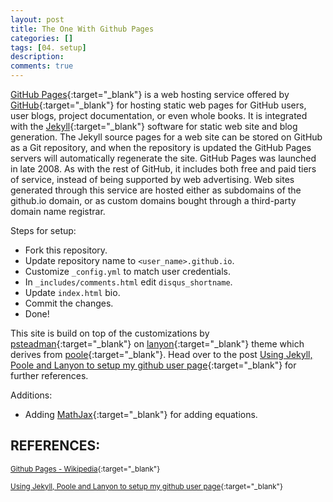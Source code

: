 ```yaml
---
layout: post
title: The One With Github Pages
categories: []
tags: [04. setup]
description:
comments: true
---
```


[GitHub Pages](https://pages.github.com/){:target="_blank"} is a web hosting service offered by [GitHub](https://github.com/){:target="_blank"} for hosting static web pages for GitHub users, user blogs, project documentation, or even whole books.
It is integrated with the [Jekyll](https://jekyllrb.com/){:target="_blank"} software for static web site and blog generation. The Jekyll source pages for a web site can be stored on GitHub as a Git repository, and when the repository is updated the GitHub Pages servers will automatically regenerate the site.
GitHub Pages was launched in late 2008. As with the rest of GitHub, it includes both free and paid tiers of service, instead of being supported by web advertising. Web sites generated through this service are hosted either as subdomains of the github.io domain, or as custom domains bought through a third-party domain name registrar.

Steps for setup:
* Fork this repository.
* Update repository name to `<user_name>.github.io`.
* Customize `_config.yml` to match user credentials.
* In `_includes/comments.html` edit `disqus_shortname`.
* Update `index.html` bio.
* Commit the changes.
* Done!

This site is build on top of the customizations by [psteadman](https://github.com/psteadman){:target="_blank"} on [lanyon](https://github.com/poole/lanyon){:target="_blank"} theme which derives from [poole](https://github.com/poole){:target="_blank"}.
Head over to the post [Using Jekyll, Poole and Lanyon to setup my github user page](http://patricksteadman.ca/2014/08/04/lanyonsetup/){:target="_blank"} for further references.

Additions:
* Adding [MathJax](http://docs.mathjax.org/){:target="_blank"} for adding equations.

## REFERENCES:

<small>[Github Pages - Wikipedia](https://en.wikipedia.org/wiki/GitHub_Pages){:target="_blank"}</small>

<small>[Using Jekyll, Poole and Lanyon to setup my github user page](http://patricksteadman.ca/2014/08/04/lanyonsetup/){:target="_blank"}</small>
